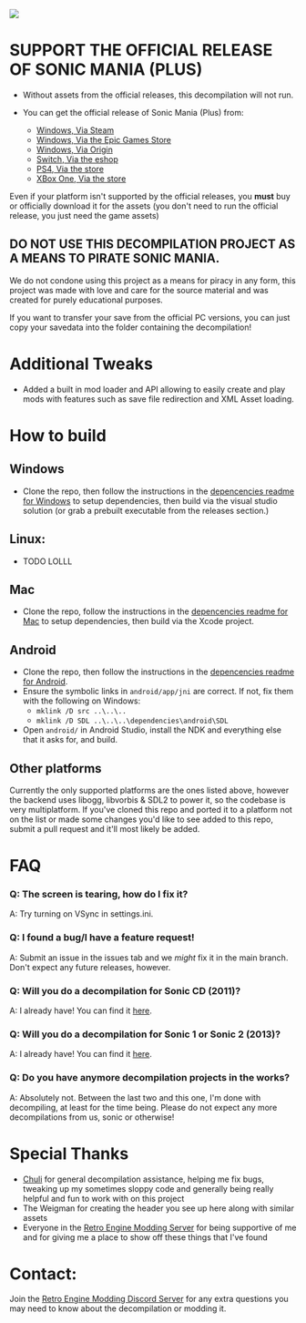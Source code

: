 ![](header.png?raw=true)
# **SUPPORT THE OFFICIAL RELEASE OF SONIC MANIA (PLUS)**
+ Without assets from the official releases, this decompilation will not run.

+ You can get the official release of Sonic Mania (Plus) from:
  * [Windows, Via Steam](https://store.steampowered.com/app/584400/Sonic_Mania/)
  * [Windows, Via the Epic Games Store](https://www.epicgames.com/store/en-US/p/sonic-mania)
  * [Windows, Via Origin](https://www.origin.com/aus/en-us/store/sonic-the-hedgehog/sonic-mania)
  * [Switch, Via the eshop](https://www.nintendo.com/games/detail/sonic-mania-switch/)
  * [PS4, Via the store](https://store.playstation.com/en-au/product/EP0177-CUSA07010_00-SONICMANIA000000/)
  * [XBox One, Via the store](https://www.xbox.com/en-au/games/store/Sonic-Mania/BXH46NQT9W4Q)

Even if your platform isn't supported by the official releases, you **must** buy or officially download it for the assets (you don't need to run the official release, you just need the game assets)

## **DO NOT USE THIS DECOMPILATION PROJECT AS A MEANS TO PIRATE SONIC MANIA.**
We do not condone using this project as a means for piracy in any form, this project was made with love and care for the source material and was created for purely educational purposes.

If you want to transfer your save from the official PC versions, you can just copy your savedata into the folder containing the decompilation!

# Additional Tweaks
* Added a built in mod loader and API allowing to easily create and play mods with features such as save file redirection and XML Asset loading.

# How to build
## Windows
* Clone the repo, then follow the instructions in the [depencencies readme for Windows](./dependencies/windows/dependencies.txt) to setup dependencies, then build via the visual studio solution (or grab a prebuilt executable from the releases section.)

## Linux:
* TODO LOLLL

## Mac
* Clone the repo, follow the instructions in the [depencencies readme for Mac](./dependencies/mac/dependencies.txt) to setup dependencies, then build via the Xcode project.

## Android
* Clone the repo, then follow the instructions in the [depencencies readme for Android](./dependencies/android/dependencies.txt).
* Ensure the symbolic links in `android/app/jni` are correct. If not, fix them with the following on Windows:
  * `mklink /D src ..\..\..`
  * `mklink /D SDL ..\..\..\dependencies\android\SDL`
* Open `android/` in Android Studio, install the NDK and everything else that it asks for, and build.

## Other platforms
Currently the only supported platforms are the ones listed above, however the backend uses libogg, libvorbis & SDL2 to power it, so the codebase is very multiplatform.
If you've cloned this repo and ported it to a platform not on the list or made some changes you'd like to see added to this repo, submit a pull request and it'll most likely be added.

# FAQ
### Q: The screen is tearing, how do I fix it?
A: Try turning on VSync in settings.ini.

### Q: I found a bug/I have a feature request!
A: Submit an issue in the issues tab and we _might_ fix it in the main branch. Don't expect any future releases, however.

### Q: Will you do a decompilation for Sonic CD (2011)?
A: I already have! You can find it [here](https://github.com/Rubberduckycooly/Sonic-CD-11-Decompilation).

### Q: Will you do a decompilation for Sonic 1 or Sonic 2 (2013)?
A: I already have! You can find it [here](https://github.com/Rubberduckycooly/Sonic-1-2-2013-Decompilation).

### Q: Do you have anymore decompilation projects in the works?
A: Absolutely not. Between the last two and this one, I'm done with decompiling, at least for the time being. Please do not expect any more decompilations from us, sonic or otherwise!

# Special Thanks
* [Chuli](https://github.com/MGRich) for general decompilation assistance, helping me fix bugs, tweaking up my sometimes sloppy code and generally being really helpful and fun to work with on this project
* The Weigman for creating the header you see up here along with similar assets
* Everyone in the [Retro Engine Modding Server](https://dc.railgun.works/retroengine) for being supportive of me and for giving me a place to show off these things that I've found

# Contact:
Join the [Retro Engine Modding Discord Server](https://dc.railgun.works/retroengine) for any extra questions you may need to know about the decompilation or modding it.
